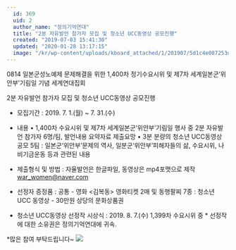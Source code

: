 ```yaml
---
  id: 369
  uid: 2
  author_name: "정의기억연대"
  title: "2분 자유발언 참가자 모집 및 청소년 UCC동영상 공모진행"
  created: "2019-07-03 15:41:30"
  updated: "2020-01-28 13:17:15"
  image: "/kr/wp-content/uploads/kboard_attached/1/201907/5d1c4e087253d8382998.jpg"
---
```

0814 일본군성노예제 문제해결을 위한 1,400차 정기수요시위 및 
 제7차 세계일본군‘위안부’기림일 기념 세계연대집회

2분 자유발언 참가자 모집 및 청소년 UCC동영상 공모진행 
- 모집기간 : 2019. 7. 1.(월) ~ 7. 31.(수) 
- 내용 
• 1,400차 수요시위 및 제7차 세계일본군‘위안부’기림일 행사 중 2분 자유발언 참가자 6명/팀, 발언내용 요약자료 제출요망 
• 3분 분량의 청소년 UCC동영상 공모 5팀 : 일본군‘위안부’문제의 역사, 일분군‘위안부’피해자들의 삶, 수요시위, 나비기금운동 등과 관련된 내용
- 제출형식 및 방법 : 자율발언은 한글파일, 동영상은 mp4포맷으로 제작 war_women@naver.com 


- 선정자 증정품 
: 공통 - 영화 <김복동> 영화티켓 2매 및 동행팔찌 7종 
: 청소년 UCC 동영상 - 30만원 상당의 문화상품권 
- 청소년 UCC동영상 선정작 시상식 : 2019. 8. 7.(수) 1,399차 수요시위 중 
\* 선정작에 대한 소유권은 정의기억연대에 귀속. 

\*많은 참여 부탁드립니다~
 ![](/kr/wp-content/uploads/kboard_attached/1/201907/5d1c4e087253d8382998.jpg)